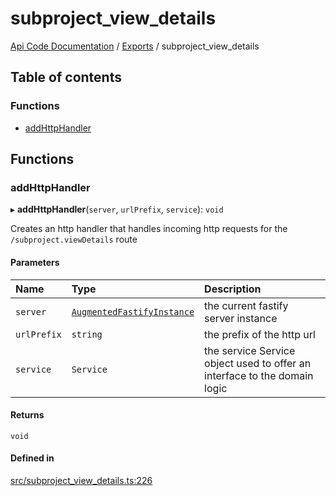 # subproject\_view\_details
 
[Api Code Documentation](../README.md) / [Exports](../modules.md) / subproject\_view\_details

## Table of contents

### Functions

- [addHttpHandler](subproject_view_details.md#addhttphandler)

## Functions

### addHttpHandler

▸ **addHttpHandler**(`server`, `urlPrefix`, `service`): `void`

Creates an http handler that handles incoming http requests for the `/subproject.viewDetails` route

#### Parameters

| Name | Type | Description |
| :------ | :------ | :------ |
| `server` | [`AugmentedFastifyInstance`](../interfaces/types.AugmentedFastifyInstance.md) | the current fastify server instance |
| `urlPrefix` | `string` | the prefix of the http url |
| `service` | `Service` | the service Service object used to offer an interface to the domain logic |

#### Returns

`void`

#### Defined in

[src/subproject_view_details.ts:226](https://github.com/openkfw/TruBudget/blob/e3c318d/api/src/subproject_view_details.ts#L226)
